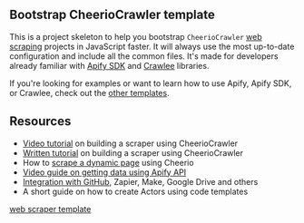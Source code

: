 ## Bootstrap CheerioCrawler template
<!-- This is an Apify template readme -->

This is a project skeleton to help you bootstrap `CheerioCrawler` [web scraping](https://apify.com/web-scraping) projects in JavaScript faster. It will always use the most up-to-date configuration and include all the common files. It's made for developers already familiar with [Apify SDK](https://docs.apify.com/sdk/js/) and [Crawlee](https://crawlee.dev/) libraries.

If you're looking for examples or want to learn how to use Apify, Apify SDK, or Crawlee, check out the [other templates](https://apify.com/templates/categories/javascript).

## Resources

- [Video tutorial](https://www.youtube.com/watch?v=yTRHomGg9uQ) on building a scraper using CheerioCrawler
- [Written tutorial](https://docs.apify.com/academy/web-scraping-for-beginners/challenge) on building a scraper using CheerioCrawler
- How to [scrape a dynamic page](https://blog.apify.com/what-is-a-dynamic-page/) using Cheerio
- [Video guide on getting data using Apify API](https://www.youtube.com/watch?v=ViYYDHSBAKM)
- [Integration with GitHub,](https://apify.com/integrations) Zapier, Make, Google Drive and others
- A short guide on how to create Actors using code templates

[web scraper template](https://www.youtube.com/watch?v=u-i-Korzf8w)
